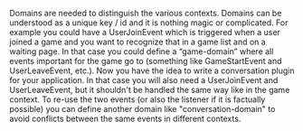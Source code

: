 Domains are needed to distinguish the various contexts. Domains can be understood as a unique key / id and it is nothing magic or complicated. For example you could have a UserJoinEvent which is triggered when a user joined a game and you want to recognize that in a game list and on a waiting page. In that case you could define a “game-domain” where all events important for the game go to (something like GameStartEvent and UserLeaveEvent, etc.). Now you have the idea to write a conversation plugin for your application. In that case you will also need a UserJoinEvent and UserLeaveEvent, but it shouldn't be handled the same way like in the game context. To re-use the two events (or also the listener if it is factually possible) you can define another domain like "conversation-domain" to avoid conflicts between the same events in different contexts.